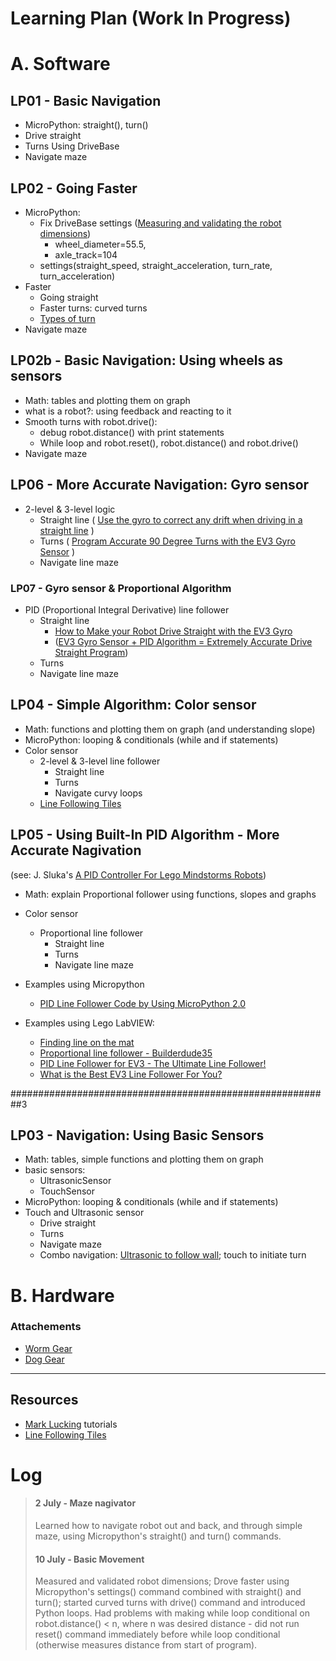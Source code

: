 # Learning Plan (Work In Progress)

# A. Software

## LP01 - Basic Navigation
* MicroPython: straight(), turn()
* Drive straight
* Turns Using DriveBase
* Navigate maze

## LP02 - Going Faster
* MicroPython: 
  * Fix DriveBase settings ([Measuring and validating the robot dimensions](https://docs.pybricks.com/en/latest/robotics.html#pybricks.robotics.DriveBase.reset))
    * wheel_diameter=55.5, 
    * axle_track=104
  * settings(straight_speed, straight_acceleration, turn_rate, turn_acceleration)
* Faster
  * Going straight
  * Faster turns: curved turns
  * [Types of turn](https://www.youtube.com/watch?v=_1r6sVXjClU)
* Navigate maze

## LP02b - Basic Navigation: Using wheels as sensors
* Math: tables and plotting them on graph
* what is a robot?: using feedback and reacting to it
* Smooth turns with robot.drive():
  * debug robot.distance() with print statements
  * While loop and robot.reset(), robot.distance() and robot.drive()
* Navigate maze

## LP06 - More Accurate Navigation: Gyro sensor
* 2-level & 3-level logic
  * Straight line ( [Use the gyro to correct any drift when driving in a straight line](https://medium.com/@marklucking/micropython-tutorial-xii-15b1cf4d7a51) )
  * Turns ( [Program Accurate 90 Degree Turns with the EV3 Gyro Sensor](https://www.youtube.com/watch?v=8B1LwzkLKXs) )
  * Navigate line maze

### LP07 - Gyro sensor & Proportional Algorithm
  * PID (Proportional Integral Derivative) line follower
    * Straight line
      * [How to Make your Robot Drive Straight with the EV3 Gyro](https://www.youtube.com/watch?v=qPE4YNsTad4)
      * ([EV3 Gyro Sensor + PID Algorithm = Extremely Accurate Drive Straight Program](https://www.youtube.com/watch?v=U-LdBQ-vBkg&t=140s))
    * Turns
    * Navigate line maze

## LP04 - Simple Algorithm: Color sensor
* Math: functions and plotting them on graph (and understanding slope)
* MicroPython: looping & conditionals (while and if statements)
* Color sensor
  * 2-level & 3-level line follower
    * Straight line
    * Turns
    * Navigate curvy loops
  * [Line Following Tiles](https://pybricks.github.io/ev3-micropython/_downloads/linefollowtiles.pdf)

## LP05 - Using Built-In PID Algorithm - More Accurate Nagivation
(see: J. Sluka's [A PID Controller For Lego Mindstorms Robots](http://www.inpharmix.com/jps/PID_Controller_For_Lego_Mindstorms_Robots.html))
* Math: explain Proportional follower using functions, slopes and graphs
* Color sensor
  * Proportional line follower
    * Straight line 
    * Turns
    * Navigate line maze    
* Examples using Micropython
    * [PID Line Follower Code by Using MicroPython 2.0](https://thecodingfun.com/2020/06/16/lego-mindstorms-ev3-pid-line-follower-code-by-using-micropython-2-0/)
    
* Examples using Lego LabVIEW: 
    * [Finding line on the mat](http://flltutorials.com/translations/en-us/RobotGame/FindingLines.pdf)
    * [Proportional line follower - Builderdude35](https://www.youtube.com/watch?v=uPFfevfpMxs)
    * [PID Line Follower for EV3 - The Ultimate Line Follower!](https://www.youtube.com/watch?v=AMBWV_HGYj4)
    * [What is the Best EV3 Line Follower For You?](https://www.youtube.com/watch?v=P50CE0xwhvo)
    


##########################################################3

## LP03 - Navigation: Using Basic Sensors
* Math: tables, simple functions and plotting them on graph
* basic sensors:
  * UltrasonicSensor
  * TouchSensor
* MicroPython: looping & conditionals (while and if statements)
* Touch and Ultrasonic sensor
  * Drive straight
  * Turns
  * Navigate maze
  * Combo navigation: [Ultrasonic to follow wall](https://pybricks.github.io/ev3-micropython/examples/robot_educator_ultrasonic.html#obstacle-avoidance); touch to initiate turn




# B. Hardware

### Attachements
* [Worm Gear](https://www.youtube.com/watch?v=TQ9hQ_ZXwmM)
* [Dog Gear](https://www.youtube.com/watch?v=NZbt3tnySyI)



-------------

## Resources    

* [Mark Lucking](https://medium.com/@marklucking/micropython-mix-9012b79e91f3?source=rss-------1) tutorials
* [Line Following Tiles](https://robotsquare.com/2012/11/28/line-following/)




# Log
> #### 2 July - Maze nagivator
> Learned how to navigate robot out and back, and through simple maze, using Micropython's straight() and turn() commands.
> #### 10 July - Basic Movement
> Measured and validated robot dimensions; Drove faster using Micropython's settings() command combined with straight() and turn(); started curved turns with drive() command and introduced Python loops.  Had problems with making while loop conditional on robot.distance() < n, where n was desired distance - did not run reset() command immediately before while loop conditional (otherwise measures distance from start of program).
